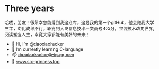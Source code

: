 # Three years
哈喽，朋友！很荣幸您能看到我这仓库，这是我的第一个gitHub，他会陪我大学三年，文化成绩不行，职高到大专信息技术一类高考465分，坚信技术改变世界,阅读塑造人生，毕竟大家都能有美好的未来！
- 👋 Hi, I’m @xiaoxiaohacker
- 🌱 I’m currently learning C-language
- 📫 xiaoxiaohacker@vip.qq.com
- 📕 www.six-princess.top
